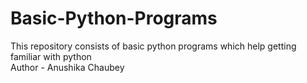 # Basic-Python-Programs
This repository consists of basic python programs which help getting familiar with python
<br>
Author - Anushika Chaubey

